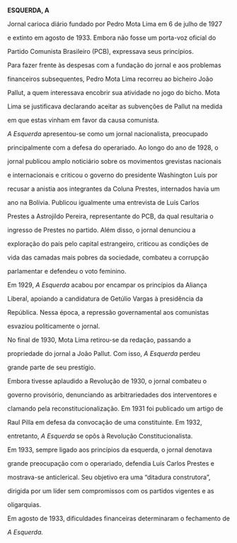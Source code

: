 **ESQUERDA, A**



Jornal carioca diário fundado por Pedro Mota Lima em 6 de julho de 1927

e extinto em agosto de 1933. Embora não fosse um porta-voz oficial do

Partido Comunista Brasileiro (PCB), expressava seus princípios.



Para fazer frente às despesas com a fundação do jornal e aos problemas

financeiros subsequentes, Pedro Mota Lima recorreu ao bicheiro João

Pallut, a quem interessava encobrir sua atividade no jogo do bicho. Mota

Lima se justificava declarando aceitar as subvenções de Pallut na medida

em que estas vinham em favor da causa comunista.



*A Esquerda* apresentou-se como um jornal nacionalista, preocupado

principalmente com a defesa do operariado. Ao longo do ano de 1928, o

jornal publicou amplo noticiário sobre os movimentos grevistas nacionais

e internacionais e criticou o governo do presidente Washington Luís por

recusar a anistia aos integrantes da Coluna Prestes, internados havia um

ano na Bolívia. Publicou igualmente uma entrevista de Luís Carlos

Prestes a Astrojildo Pereira, representante do PCB, da qual resultaria o

ingresso de Prestes no partido. Além disso, o jornal denunciou a

exploração do país pelo capital estrangeiro, criticou as condições de

vida das camadas mais pobres da sociedade, combateu a corrupção

parlamentar e defendeu o voto feminino.



Em 1929, *A Esquerda* acabou por encampar os princípios da Aliança

Liberal, apoiando a candidatura de Getúlio Vargas à presidência da

República. Nessa época, a repressão governamental aos comunistas

esvaziou politicamente o jornal.



No final de 1930, Mota Lima retirou-se da redação, passando a

propriedade do jornal a João Pallut. Com isso, *A Esquerda* perdeu

grande parte de seu prestígio.



Embora tivesse aplaudido a Revolução de 1930, o jornal combateu o

governo provisório, denunciando as arbitrariedades dos interventores e

clamando pela reconstitucionalização. Em 1931 foi publicado um artigo de

Raul Pilla em defesa da convocação de uma constituinte. Em 1932,

entretanto, *A Esquerda* se opôs à Revolução Constitucionalista.



Em 1933, sempre ligado aos princípios da esquerda, o jornal denotava

grande preocupação com o operariado, defendia Luís Carlos Prestes e

mostrava-se anticlerical. Seu objetivo era uma “ditadura construtora”,

dirigida por um líder sem compromissos com os partidos vigentes e as

oligarquias.



Em agosto de 1933, dificuldades financeiras determinaram o fechamento de

*A Esquerda.*



